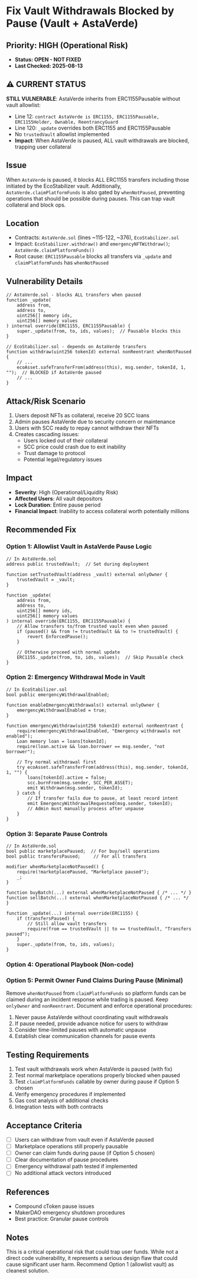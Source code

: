 # Fix Vault Withdrawals Blocked by Pause (Vault + AstaVerde)

## Priority: HIGH (Operational Risk)
- **Status: OPEN - NOT FIXED**
- **Last Checked: 2025-08-13**

## ⚠️ CURRENT STATUS

**STILL VULNERABLE**: AstaVerde inherits from ERC1155Pausable without vault allowlist:
- Line 12: `contract AstaVerde is ERC1155, ERC1155Pausable, ERC1155Holder, Ownable, ReentrancyGuard`
- Line 120: `_update` overrides both ERC1155 and ERC1155Pausable
- No `trustedVault` allowlist implemented
- **Impact**: When AstaVerde is paused, ALL vault withdrawals are blocked, trapping user collateral

## Issue

When `AstaVerde` is paused, it blocks ALL ERC1155 transfers including those initiated by the EcoStabilizer vault. Additionally, `AstaVerde.claimPlatformFunds` is also gated by `whenNotPaused`, preventing operations that should be possible during pauses. This can trap vault collateral and block ops.

## Location

- Contracts: `AstaVerde.sol` (lines ~115-122, ~376), `EcoStabilizer.sol`
- Impact: `EcoStabilizer.withdraw()` and `emergencyNFTWithdraw()`; `AstaVerde.claimPlatformFunds()`
- Root cause: `ERC1155Pausable` blocks all transfers via `_update` and `claimPlatformFunds` has `whenNotPaused`

## Vulnerability Details

```solidity
// AstaVerde.sol - blocks ALL transfers when paused
function _update(
    address from,
    address to,
    uint256[] memory ids,
    uint256[] memory values
) internal override(ERC1155, ERC1155Pausable) {
    super._update(from, to, ids, values);  // Pausable blocks this
}

// EcoStabilizer.sol - depends on AstaVerde transfers
function withdraw(uint256 tokenId) external nonReentrant whenNotPaused {
    // ...
    ecoAsset.safeTransferFrom(address(this), msg.sender, tokenId, 1, "");  // BLOCKED if AstaVerde paused
    // ...
}
```

## Attack/Risk Scenario

1. Users deposit NFTs as collateral, receive 20 SCC loans
2. Admin pauses AstaVerde due to security concern or maintenance
3. Users with SCC ready to repay cannot withdraw their NFTs
4. Creates cascading issues:
    - Users locked out of their collateral
    - SCC price could crash due to exit inability
    - Trust damage to protocol
    - Potential legal/regulatory issues

## Impact

- **Severity**: High (Operational/Liquidity Risk)
- **Affected Users**: All vault depositors
- **Lock Duration**: Entire pause period
- **Financial Impact**: Inability to access collateral worth potentially millions

## Recommended Fix

### Option 1: Allowlist Vault in AstaVerde Pause Logic

```solidity
// In AstaVerde.sol
address public trustedVault;  // Set during deployment

function setTrustedVault(address _vault) external onlyOwner {
    trustedVault = _vault;
}

function _update(
    address from,
    address to,
    uint256[] memory ids,
    uint256[] memory values
) internal override(ERC1155, ERC1155Pausable) {
    // Allow transfers to/from trusted vault even when paused
    if (paused() && from != trustedVault && to != trustedVault) {
        revert EnforcedPause();
    }

    // Otherwise proceed with normal update
    ERC1155._update(from, to, ids, values);  // Skip Pausable check
}
```

### Option 2: Emergency Withdrawal Mode in Vault

```solidity
// In EcoStabilizer.sol
bool public emergencyWithdrawalEnabled;

function enableEmergencyWithdrawals() external onlyOwner {
    emergencyWithdrawalEnabled = true;
}

function emergencyWithdraw(uint256 tokenId) external nonReentrant {
    require(emergencyWithdrawalEnabled, "Emergency withdrawals not enabled");
    Loan memory loan = loans[tokenId];
    require(loan.active && loan.borrower == msg.sender, "not borrower");

    // Try normal withdrawal first
    try ecoAsset.safeTransferFrom(address(this), msg.sender, tokenId, 1, "") {
        loans[tokenId].active = false;
        scc.burnFrom(msg.sender, SCC_PER_ASSET);
        emit Withdrawn(msg.sender, tokenId);
    } catch {
        // If transfer fails due to pause, at least record intent
        emit EmergencyWithdrawalRequested(msg.sender, tokenId);
        // Admin must manually process after unpause
    }
}
```

### Option 3: Separate Pause Controls

```solidity
// In AstaVerde.sol
bool public marketplacePaused;  // For buy/sell operations
bool public transfersPaused;     // For all transfers

modifier whenMarketplaceNotPaused() {
    require(!marketplacePaused, "Marketplace paused");
    _;
}

function buyBatch(...) external whenMarketplaceNotPaused { /* ... */ }
function sellBatch(...) external whenMarketplaceNotPaused { /* ... */ }

function _update(...) internal override(ERC1155) {
    if (transfersPaused) {
        // Still allow vault transfers
        require(from == trustedVault || to == trustedVault, "Transfers paused");
    }
    super._update(from, to, ids, values);
}
```

### Option 4: Operational Playbook (Non-code)

### Option 5: Permit Owner Fund Claims During Pause (Minimal)

Remove `whenNotPaused` from `claimPlatformFunds` so platform funds can be claimed during an incident response while trading is paused. Keep `onlyOwner` and `nonReentrant`.
Document and enforce operational procedures:

1. Never pause AstaVerde without coordinating vault withdrawals
2. If pause needed, provide advance notice for users to withdraw
3. Consider time-limited pauses with automatic unpause
4. Establish clear communication channels for pause events

## Testing Requirements

1. Test vault withdrawals work when AstaVerde is paused (with fix)
2. Test normal marketplace operations properly blocked when paused
3. Test `claimPlatformFunds` callable by owner during pause if Option 5 chosen
4. Verify emergency procedures if implemented
5. Gas cost analysis of additional checks
6. Integration tests with both contracts

## Acceptance Criteria

- [ ] Users can withdraw from vault even if AstaVerde paused
- [ ] Marketplace operations still properly pausable
- [ ] Owner can claim funds during pause (if Option 5 chosen)
- [ ] Clear documentation of pause procedures
- [ ] Emergency withdrawal path tested if implemented
- [ ] No additional attack vectors introduced

## References

- Compound cToken pause issues
- MakerDAO emergency shutdown procedures
- Best practice: Granular pause controls

## Notes

This is a critical operational risk that could trap user funds. While not a direct code vulnerability, it represents a serious design flaw that could cause significant user harm. Recommend Option 1 (allowlist vault) as cleanest solution.
